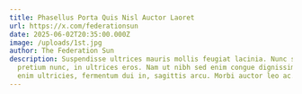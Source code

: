 ```yaml
---
title: Phasellus Porta Quis Nisl Auctor Laoret
url: https://x.com/federationsun
date: 2025-06-02T20:35:00.000Z
image: /uploads/1st.jpg
author: The Federation Sun
description: Suspendisse ultrices mauris mollis feugiat lacinia. Nunc sed
  pretium nunc, in ultrices eros. Nam ut nibh sed enim congue dignissim. In eget
  enim ultricies, fermentum dui in, sagittis arcu. Morbi auctor leo ac.
---
```

